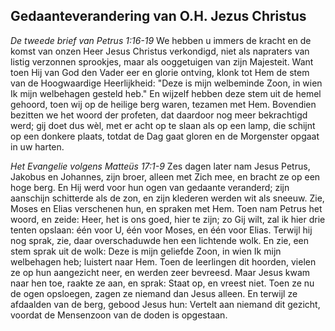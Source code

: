 ## Gedaanteverandering van O.H. Jezus Christus

*De tweede brief van Petrus 1:16-19*
We hebben u immers de kracht en de komst van onzen Heer Jesus Christus verkondigd, niet als napraters van listig verzonnen sprookjes, maar als ooggetuigen van zijn Majesteit. Want toen Hij van God den Vader eer en glorie ontving, klonk tot Hem de stem van de Hoogwaardige Heerlijkheid: "Deze is mijn welbeminde Zoon, in wien Ik mijn welbehagen gesteld heb." En wijzelf hebben deze stem uit de hemel gehoord, toen wij op de heilige berg waren, tezamen met Hem. Bovendien bezitten we het woord der profeten, dat daardoor nog meer bekrachtigd werd; gij doet dus wèl, met er acht op te slaan als op een lamp, die schijnt op een donkere plaats, totdat de Dag gaat gloren en de Morgenster opgaat in uw harten. 

*Het Evangelie volgens Matteüs 17:1-9*
Zes dagen later nam Jesus Petrus, Jakobus en Johannes, zijn broer, alleen met Zich mee, en bracht ze op een hoge berg. En Hij werd voor hun ogen van gedaante veranderd; zijn aanschijn schitterde als de zon, en zijn klederen werden wit als sneeuw. Zie, Moses en Elias verschenen hun, en spraken met Hem. Toen nam Petrus het woord, en zeide: Heer, het is ons goed, hier te zijn; zo Gij wilt, zal ik hier drie tenten opslaan: één voor U, één voor Moses, en één voor Elias. Terwijl hij nog sprak, zie, daar overschaduwde hen een lichtende wolk. En zie, een stem sprak uit de wolk: Deze is mijn geliefde Zoon, in wien Ik mijn welbehagen heb; luistert naar Hem. Toen de leerlingen dit hoorden, vielen ze op hun aangezicht neer, en werden zeer bevreesd. Maar Jesus kwam naar hen toe, raakte ze aan, en sprak: Staat op, en vreest niet. Toen ze nu de ogen opsloegen, zagen ze niemand dan Jesus alleen. En terwijl ze afdaalden van de berg, gebood Jesus hun: Vertelt aan niemand dit gezicht, voordat de Mensenzoon van de doden is opgestaan. 

